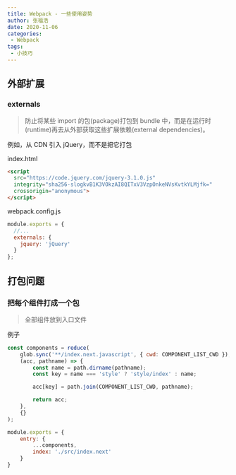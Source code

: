 ```yaml
---
title: Webpack - 一些使用姿势
author: 张福浩
date: 2020-11-06
categories:
 - Webpack
tags:
 - 小技巧
---
```


## 外部扩展

### externals

> 防止将某些 import 的包(package)打包到 bundle 中，而是在运行时(runtime)再去从外部获取这些扩展依赖(external dependencies)。

例如，从 CDN 引入 jQuery，而不是把它打包

index.html

```html
<script
  src="https://code.jquery.com/jquery-3.1.0.js"
  integrity="sha256-slogkvB1K3VOkzAI8QITxV3VzpOnkeNVsKvtkYLMjfk="
  crossorigin="anonymous">
</script>
```

webpack.config.js

```js
module.exports = {
  //...
  externals: {
    jquery: 'jQuery'
  }
};
```

## 打包问题

### 把每个组件打成一个包

> 全部组件放到入口文件

例子

```js
const components = reduce(
    glob.sync('**/index.next.javascript', { cwd: COMPONENT_LIST_CWD }),
    (acc, pathname) => {
        const name = path.dirname(pathname);
        const key = name === 'style' ? 'style/index' : name;

        acc[key] = path.join(COMPONENT_LIST_CWD, pathname);

        return acc;
    },
    {}
);

module.exports = { 
    entry: {
        ...components,
        index: './src/index.next'
    }
}
```
